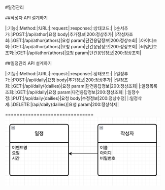 #일정관리


##작성자 API 설계하기

|:기능:|:Method:|:URL:|:request:|:response:|:상태코드:|
|:순서추가:|:POST:|/api/athor|요청 body|추가정보|200:정상추가|
|:작성자조회:|:GET:|/api/athor{athors}|요청 param|단건응답정보|200:정상조회|
|:아이디조회:|:GET:|/api/athor{athors}|요청 param|단건응답정보|200:정상조회|
|:비밀번호조회:|:GET:|/api/athor{athors}|요청 param|단건응답정보|200:정상조회|


##일정관리 API 설계하기

|:기능:|:Method:|:URL:|:request:|:response:|:상태코드:|
|:일정추가:|:POST:|/api/daily|요청 body|추가정보|200:정상추가|
|:일정조회:|:GET:|/api/daily/{dailies}|요청 param|단건응답정보|200:정상조회|
|:일정목록조회:|:GET:|/api/daily|요청 param|다건응답정보|200:정상조회|
|:일정수정:|:PUT:|/api/daily{dailies}|요청 body|수정정보|200:정상수정|
|:일정삭제:|:DELETE:|/api/daily{dailies}|요청 param|200:정상삭제|

===============================
![img_1.png](img_1.png)
